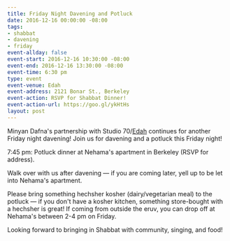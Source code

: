 ```yaml
---
title: Friday Night Davening and Potluck
date: 2016-12-16 00:00:00 -08:00
tags:
- shabbat
- davening
- friday
event-allday: false
event-start: 2016-12-16 10:30:00 -08:00
event-end: 2016-12-16 13:30:00 -08:00
event-time: 6:30 pm
type: event
event-venue: Edah
event-address: 2121 Bonar St., Berkeley
event-action: RSVP for Shabbat Dinner!
event-action-url: https://goo.gl/ykHtHs
layout: post
---
```


Minyan Dafna's partnership with Studio 70/[Edah](http://www.edahcommunity.org) continues for another Friday night davening! Join us for davening and a potluck this Friday night!

7:45 pm: Potluck dinner at Nehama's apartment in Berkeley (RSVP for address). 

Walk over with us after davening — if you are coming later, yell up to be let into Nehama's apartment.

Please bring something hechsher kosher (dairy/vegetarian meal) to the potluck — if you don't have a kosher kitchen, something store-bought with a hechsher is great! If coming from outside the eruv, you can drop off at Nehama's between 2-4 pm on Friday. 

Looking forward to bringing in Shabbat with community, singing, and food!
